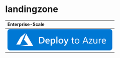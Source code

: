 # landingzone
| Enterprise-Scale |
|:--------------|
|[![Deploy To Azure](https://raw.githubusercontent.com/Azure/azure-quickstart-templates/master/1-CONTRIBUTION-GUIDE/images/deploytoazure.svg?sanitize=true)](https://ms.portal.azure.com/?feature.customportal=false#create/Microsoft.Template/uri/https%3A%2F%2Fraw.githubusercontent.com%2Fnil0blue%2FEnterprise-Scale%2Fpolicy%2Fazuredeploy.json/createUIDefinitionUri/https%3A%2F%2Fraw.githubusercontent.com%2Fnil0blue%2FEnterprise-Scale%2Fpolicy%2Fpolicy-parameters.json) |
